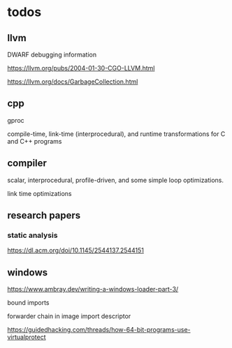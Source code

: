 # todos


## llvm
DWARF debugging information

https://llvm.org/pubs/2004-01-30-CGO-LLVM.html

https://llvm.org/docs/GarbageCollection.html

## cpp
gproc

compile-time, link-time (interprocedural), and runtime transformations for C and C++ programs



## compiler

scalar, interprocedural, profile-driven, and some simple loop optimizations.

link time optimizations

## research papers

### static analysis
https://dl.acm.org/doi/10.1145/2544137.2544151

## windows
https://www.ambray.dev/writing-a-windows-loader-part-3/

bound imports 

forwarder chain in image import descriptor

https://guidedhacking.com/threads/how-64-bit-programs-use-virtualprotect
